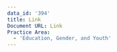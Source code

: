```yaml
---
data_id: '394'
title: Link
Document URL: Link
Practice Area:
  - 'Education, Gender, and Youth'
---
```

